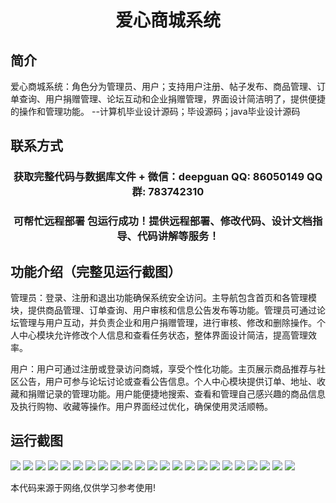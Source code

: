 <p><h1 align="center">爱心商城系统</h1></p>

## 简介
爱心商城系统：角色分为管理员、用户；支持用户注册、帖子发布、商品管理、订单查询、用户捐赠管理、论坛互动和企业捐赠管理，界面设计简洁明了，提供便捷的操作和管理功能。    --计算机毕业设计源码；毕设源码；java毕业设计源码


## 联系方式
<p><h3 align="center">获取完整代码与数据库文件 + 微信：deepguan QQ: 86050149 QQ群: 783742310</h3></p>
<p><h3 align="center">可帮忙远程部署 包运行成功！提供远程部署、修改代码、设计文档指导、代码讲解等服务！</h3></p>

## 功能介绍（完整见运行截图）
管理员：登录、注册和退出功能确保系统安全访问。主导航包含首页和各管理模块，提供商品管理、订单查询、用户审核和信息公告发布等功能。管理员可通过论坛管理与用户互动，并负责企业和用户捐赠管理，进行审核、修改和删除操作。个人中心模块允许修改个人信息和查看任务状态，整体界面设计简洁，提高管理效率。

用户：用户可通过注册或登录访问商城，享受个性化功能。主页展示商品推荐与社区公告，用户可参与论坛讨论或查看公告信息。个人中心模块提供订单、地址、收藏和捐赠记录的管理功能。用户能便捷地搜索、查看和管理自己感兴趣的商品信息及执行购物、收藏等操作。用户界面经过优化，确保使用灵活顺畅。


## 运行截图
![](img/001.jpg)
![](img/002.jpg)
![](img/003.jpg)
![](img/004.jpg)
![](img/005.jpg)
![](img/006.jpg)
![](img/007.jpg)
![](img/008.jpg)
![](img/009.jpg)
![](img/010.jpg)
![](img/011.jpg)
![](img/012.jpg)
![](img/013.jpg)
![](img/014.jpg)
![](img/015.jpg)
![](img/016.jpg)
![](img/017.jpg)
![](img/018.jpg)
![](img/019.jpg)
![](img/020.jpg)
![](img/021.jpg)
![](img/022.jpg)
![](img/023.jpg)

<p>本代码来源于网络,仅供学习参考使用!</p>
